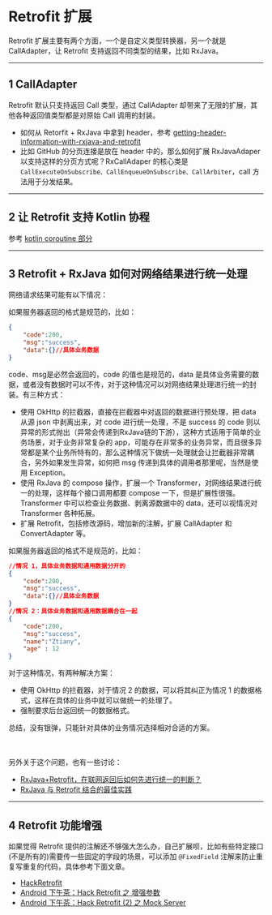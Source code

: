 # Retrofit 扩展

Retrofit 扩展主要有两个方面，一个是自定义类型转换器，另一个就是 CallAdapter，让 Retrofit 支持返回不同类型的结果，比如 RxJava。

---
## 1 CallAdapter

Retrofit 默认只支持返回 Call 类型，通过 CallAdapter 却带来了无限的扩展，其他各种返回值类型都是对原始 Call 调用的封装。

- 如何从 Retorfit + RxJava 中拿到 header，参考 [getting-header-information-with-rxjava-and-retrofit](https://stackoverflow.com/questions/26851459/getting-header-information-with-rxjava-and-retrofit)
- 比如 GitHub 的分页连接是放在 header 中的，那么如何扩展 RxJavaAdaper 以支持这样的分页方式呢？RxCallAdaper 的核心类是 `CallExecuteOnSubscribe、CallEnqueueOnSubscribe、CallArbiter`，call 方法用于分发结果。

---
## 2 让 Retrofit 支持 Kotlin 协程

参考 [kotlin coroutine 部分](../../Kotlin/KotlinCoroutine06-Retrofit.md)

---
## 3 Retrofit + RxJava 如何对网络结果进行统一处理

网络请求结果可能有以下情况：

如果服务器返回的格式是规范的，比如：

```json
{
    "code":200,
    "msg":"success",
    "data":{}//具体业务数据
}
```

code、msg是必然会返回的，code 的值也是规范的，data 是具体业务需要的数据，或者没有数据时可以不传，对于这种情况可以对网络结果处理进行统一的封装。有三种方式：

- 使用 OkHttp 的拦截器，直接在拦截器中对返回的数据进行预处理，把 data 从源 json 中剥离出来，对 code 进行统一处理，不是 success 的 code 则以异常的形式抛出（异常会传递到RxJava链的下游），这种方式适用于简单的业务场景，对于业务非常复杂的 app，可能存在非常多的业务异常，而且很多异常都是某个业务所特有的，那么这种情况下做统一处理就会让拦截器非常耦合，另外如果发生异常，如何把 msg 传递到具体的调用者那里呢，当然是使用 Exception。
- 使用 RxJava 的 compose 操作，扩展一个 Transformer，对网络结果进行统一的处理，这样每个接口调用都要 compose 一下，但是扩展性很强。Transformer 中可以检查业务数据、剥离源数据中的 data，还可以视情况对 Transformer 各种拓展。
- 扩展 Retrofit，包括修改源码，增加新的注解，扩展 CallAdapter 和 ConvertAdapter 等。

如果服务器返回的格式不是规范的，比如：

```json
//情况 1，具体业务数据和通用数据分开的
{
    "code":200,
    "msg":"success",
    "data":{}//具体业务数据
}
//情况 2：具体业务数据和通用数据耦合在一起
{
    "code":200,
    "msg":"success",
    "name":"Ztiany",
    "age" : 12
}
```

对于这种情况，有两种解决方案：

- 使用 OkHttp 的拦截器，对于情况 2 的数据，可以将其纠正为情况 1 的数据格式，这样在具体的业务中就可以做统一的处理了。
- 强制要求后台返回统一的数据格式。

总结，没有银弹，只能针对具体的业务情况选择相对合适的方案。

<br><br>
另外关于这个问题，也有一些讨论：

- [RxJava+Retrofit，在联网返回后如何先进行统一的判断？](https://www.zhihu.com/question/39182019)
- [RxJava 与 Retrofit 结合的最佳实践](https://gank.io/post/56e80c2c677659311bed9841)

---
## 4 Retrofit 功能增强

如果觉得 Retrofit 提供的注解还不够强大怎么办，自己扩展呗，比如有些特定接口(不是所有的)需要传一些固定的字段的场景，可以添加 `@FixedField` 注解来防止重复写重复的代码，具体参考下面文章。

- [HackRetrofit](https://github.com/enbandari/HackRetrofit)
- [Android 下午茶：Hack Retrofit 之 增强参数](http://bennyhuo.leanote.com/post/Android-Hack-Retrofit "全文")
- [Android 下午茶：Hack Retrofit (2) 之 Mock Server](http://bennyhuo.leanote.com/post/Android-Hack-Retrofit-Mock-Server "全文")
